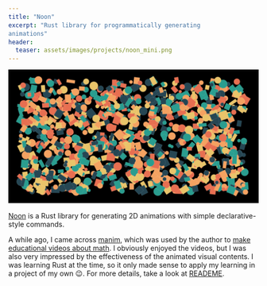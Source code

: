 ```yaml
---
title: "Noon"
excerpt: "Rust library for programmatically generating 
animations"
header:
  teaser: assets/images/projects/noon_mini.png
---
```


![Noon](/assets/images/projects/noon_mini.png)

[Noon](https://github.com/yongkyuns/noon) is a Rust library for 
generating 2D animations with simple declarative-style commands.  

A while ago, I came across [manim](https://github.com/3b1b/manim),
which was used by the author to 
[make educational videos about math](https://www.youtube.com/c/3blue1brown).
I obviously enjoyed the videos, but I was also very impressed by the 
effectiveness of the animated visual contents. I was learning Rust at the
time, so it only made sense to apply my learning in a project of my 
own :wink:. For more details, take a look at 
[READEME](https://github.com/yongkyuns/noon).

